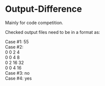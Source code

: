 # Output-Difference
Mainly for code competition.

Checked output files need to be in a format as:

Case #1: 55 <br />
Case #2: <br />
0 0 2 4 <br />
0 0 4 8 <br />
0 2 16 32 <br />
0 0 4 16 <br />
Case #3: no <br />
Case #4: yes <br />
